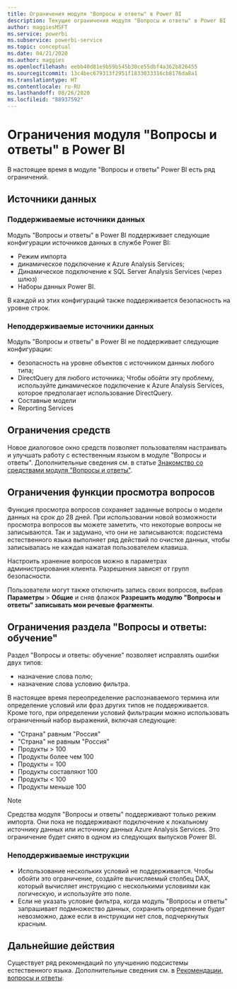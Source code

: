 ```yaml
---
title: Ограничения модуля "Вопросы и ответы" в Power BI
description: Текущие ограничения модуля "Вопросы и ответы" в Power BI
author: maggiesMSFT
ms.service: powerbi
ms.subservice: powerbi-service
ms.topic: conceptual
ms.date: 04/21/2020
ms.author: maggies
ms.openlocfilehash: eebb40d81e9b59b545b30ce55dbf4a362b826455
ms.sourcegitcommit: 13c4bec679313f2951f1833033316cb8176da8a1
ms.translationtype: HT
ms.contentlocale: ru-RU
ms.lasthandoff: 08/26/2020
ms.locfileid: "88937592"
---
```

# <a name="limitations-of-power-bi-qa"></a>Ограничения модуля "Вопросы и ответы" в Power BI

В настоящее время в модуле "Вопросы и ответы" Power BI есть ряд ограничений.

## <a name="data-sources"></a>Источники данных

### <a name="supported-data-sources"></a>Поддерживаемые источники данных

Модуль "Вопросы и ответы" в Power BI поддерживает следующие конфигурации источников данных в службе Power BI:

- Режим импорта
- динамическое подключение к Azure Analysis Services;
- Динамическое подключение к SQL Server Analysis Services (через шлюз)
- Наборы данных Power BI.

В каждой из этих конфигураций также поддерживается безопасность на уровне строк.

### <a name="data-sources-not-supported"></a>Неподдерживаемые источники данных

Модуль "Вопросы и ответы" в Power BI не поддерживает следующие конфигурации:

- безопасность на уровне объектов с источником данных любого типа;
- DirectQuery для любого источника; Чтобы обойти эту проблему, используйте динамическое подключение к Azure Analysis Services, которое предполагает использование DirectQuery.
- Составные модели
- Reporting Services 

## <a name="tooling-limitations"></a>Ограничения средств

Новое диалоговое окно средств позволяет пользователям настраивать и улучшать работу с естественным языком в модуле "Вопросы и ответы". Дополнительные сведения см. в статье [Знакомство со средствами модуля "Вопросы и ответы"](q-and-a-tooling-intro.md).

## <a name="review-question-limitations"></a>Ограничения функции просмотра вопросов

Функция просмотра вопросов сохраняет заданные вопросы о модели данных на срок до 28 дней. При использовании новой возможности просмотра вопросов вы можете заметить, что некоторые вопросы не записываются. Так и задумано, что они не записываются: подсистема естественного языка выполняет ряд действий по очистке данных, чтобы записывалась не каждая нажатая пользователем клавиша.

Настроить хранение вопросов можно в параметрах администрирования клиента. Разрешения зависят от групп безопасности. 

Пользователи могут также отключить запись своих вопросов, выбрав **Параметры** > **Общие** и сняв флажок **Разрешить модулю "Вопросы и ответы" записывать мои речевые фрагменты**. 

## <a name="teach-qa-limitations"></a>Ограничения раздела "Вопросы и ответы: обучение"

Раздел "Вопросы и ответы: обучение" позволяет исправлять ошибки двух типов:

- назначение слова полю;
- назначение слова условию фильтра.

В настоящее время переопределение распознаваемого термина или определение условий или фраз других типов не поддерживается. Кроме того, при определении условий фильтрации можно использовать ограниченный набор выражений, включая следующие:

- "Страна" равным "Россия"
- "Страна" не равным "Россия"
- Продукты > 100
- Продукты более чем 100
- Продукты = 100
- Продукты составляют 100
- Продукты < 100
- Продукты меньше 100

> [!NOTE]
> Средства модуля "Вопросы и ответы" поддерживают только режим импорта. Они пока не поддерживают подключение к локальному источнику данных или источнику данных Azure Analysis Services. Это ограничение будет снято в одном из следующих выпусков Power BI.

### <a name="statements-not-supported"></a>Неподдерживаемые инструкции

- Использование нескольких условий не поддерживается. Чтобы обойти это ограничение, создайте вычисляемый столбец DAX, который вычисляет инструкцию с несколькими условиями как логическую, и используйте это поле.
- Если не указать условие фильтра, когда модуль "Вопросы и ответы" запрашивает подмножество данных, сохранить определение будет невозможно, даже если в инструкции нет слов, подчеркнутых красным.

## <a name="next-steps"></a>Дальнейшие действия

Существует ряд рекомендаций по улучшению подсистемы естественного языка. Дополнительные сведения см. в [Рекомендации, вопросы и ответы](q-and-a-best-practices.md).
